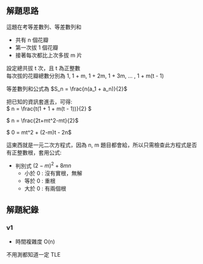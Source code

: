 ## 解題思路
這題在考等差數列、等差數列和
- 共有 n 個花瓣
- 第一次拔 1 個花瓣
- 接著每次都比上次多拔 m 片

設定總共拔 t 次，且 t 為正整數<br>
每次拔的花瓣總數分別為 1, 1 + m, 1 + 2m, 1 + 3m, ... , 1 + m(t - 1)

等差數列和公式為 $S_n = \frac{n(a_1 + a_n)}{2}$

把已知的資訊套進去，可得:<br>
 $ n = \frac{t(1 + 1 + m(t - 1))}{2} $

 $ n = \frac{2t+mt^2-mt}{2}$

 $ 0 = mt^2 + (2-m)t - 2n$

這東西就是一元二次方程式，因為 n, m 題目都會給，所以只需檢查此方程式是否有正整數根，套用公式:
- 判別式 $(2-m)^2+8mn$ 
    - 小於 0 : 沒有實根，無解
    - 等於 0 : 重根
    - 大於 0 : 有兩個根

## 解題紀錄
### v1
- 時間複雜度 O(n)

不用測都知道一定 TLE